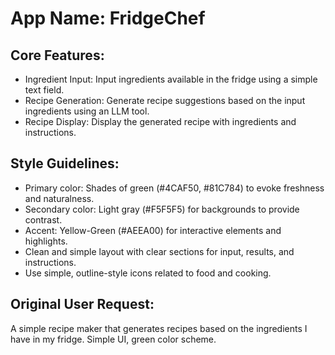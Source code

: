 # **App Name**: FridgeChef

## Core Features:

- Ingredient Input: Input ingredients available in the fridge using a simple text field.
- Recipe Generation: Generate recipe suggestions based on the input ingredients using an LLM tool.
- Recipe Display: Display the generated recipe with ingredients and instructions.

## Style Guidelines:

- Primary color: Shades of green (#4CAF50, #81C784) to evoke freshness and naturalness.
- Secondary color: Light gray (#F5F5F5) for backgrounds to provide contrast.
- Accent: Yellow-Green (#AEEA00) for interactive elements and highlights.
- Clean and simple layout with clear sections for input, results, and instructions.
- Use simple, outline-style icons related to food and cooking.

## Original User Request:
A simple recipe maker that generates recipes based on the ingredients I have in my fridge. Simple UI, green color scheme.
  